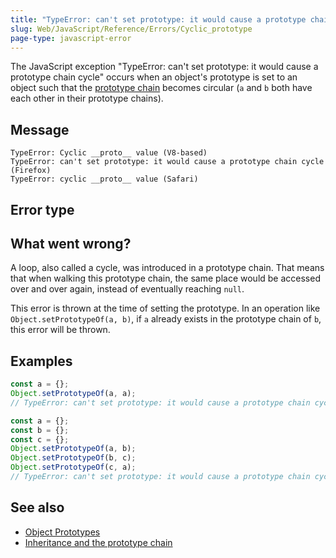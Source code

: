 ```yaml
---
title: "TypeError: can't set prototype: it would cause a prototype chain cycle"
slug: Web/JavaScript/Reference/Errors/Cyclic_prototype
page-type: javascript-error
---
```




The JavaScript exception "TypeError: can't set prototype: it would cause a prototype chain cycle" occurs when an object's prototype is set to an object such that the [prototype chain](/Learn/JavaScript/Objects/Object_prototypes#the_prototype_chain) becomes circular (`a` and `b` both have each other in their prototype chains).

## Message

```plain
TypeError: Cyclic __proto__ value (V8-based)
TypeError: can't set prototype: it would cause a prototype chain cycle (Firefox)
TypeError: cyclic __proto__ value (Safari)
```

## Error type



## What went wrong?

A loop, also called a cycle, was introduced in a prototype chain. That means that when walking this prototype chain, the same place would be accessed over and over again, instead of eventually reaching `null`.

This error is thrown at the time of setting the prototype. In an operation like `Object.setPrototypeOf(a, b)`, if `a` already exists in the prototype chain of `b`, this error will be thrown.

## Examples

```js example-bad
const a = {};
Object.setPrototypeOf(a, a);
// TypeError: can't set prototype: it would cause a prototype chain cycle
```

```js example-bad
const a = {};
const b = {};
const c = {};
Object.setPrototypeOf(a, b);
Object.setPrototypeOf(b, c);
Object.setPrototypeOf(c, a);
// TypeError: can't set prototype: it would cause a prototype chain cycle
```

## See also

- [Object Prototypes](/Learn/JavaScript/Objects/Object_prototypes)
- [Inheritance and the prototype chain](/Web/JavaScript/Inheritance_and_the_prototype_chain)
